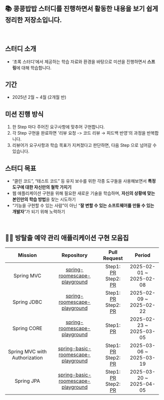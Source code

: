 ## 📚 콩콩밥밥 스터디를 진행하면서 활동한 내용을 보기 쉽게 정리한 저장소입니다.
<br>

## 스터디 소개
- ‘초록 스터디’에서 제공하는 학습 자료와 환경을 바탕으로 미션을 진행하면서 **스프링**에 대해 학습합니다.

## 기간
- 2025년 2월 ~ 4월 (2개월 반)

## 미션 진행 방식
1. 한 Step 마다 주어진 요구사항에 맞추어 구현합니다.
2. 각 Step 구현을 완료하면 '리뷰 요청 -> 코드 리뷰 → 피드백 반영'의 과정을 반복합니다.
3. 리뷰어가 요구사항과 학습 목표가 지켜졌다고 판단하면, 다음 Step 으로 넘어갈 수 있습니다.

## 스터디 목표
- “클린 코드”, “테스트 코드” 등 유지 보수를 위한 각종 도구들을 사용해보면서 **특정 도구에 대한 자신만의 철학 가지기**
- 웹 애플리케이션 구현을 위해 필요한 새로운 기술을 학습하며, **자신의 상황에 맞는 본인만의 학습 방법**을 찾는 시도하기
- “기능을 구현할 수 있는 사람”이 아닌 “**잘 변할 수 있는 소프트웨어를 만들 수 있는 개발자**”가 되기 위해 노력하기

<br>

## 👨‍🏫 방탈출 예약 관리 애플리케이션 구현 모음집
|Mission|Repository|Pull Request|Period|
|:-----:|:--------:|:----------:|:----:|
|Spring MVC|[spring-roomescape-playground](https://github.com/Jiihyun/spring-roomescape-playground/tree/step2)|Step1: [PR](https://github.com/next-step/spring-roomescape-playground/pull/401)<br/>Step2: [PR](https://github.com/next-step/spring-roomescape-playground/pull/406)|2025-02-01 ~ 2025-02-08|
|Spring JDBC|[spring-roomescape-playground](https://github.com/Jiihyun/spring-roomescape-playground/tree/step4)|Step1: [PR](https://github.com/next-step/spring-roomescape-playground/pull/414)<br/>Step2: [PR](https://github.com/next-step/spring-roomescape-playground/pull/417)|2025-02-09 ~ 2025-02-22|
|Spring CORE|[spring-roomescape-playground](https://github.com/Jiihyun/spring-roomescape-playground/tree/step5)|Step1: [PR](https://github.com/next-step/spring-roomescape-playground/pull/429)|2025-02-23 ~ 2025-03-05|
|Spring MVC with Authorization|[spring-basic-roomescape-playground](https://github.com/Jiihyun/spring-basic-roomescape-playground/tree/step2)|Step1: [PR](https://github.com/next-step/spring-basic-roomescape-playground/pull/131)<br/>Step2: [PR](https://github.com/next-step/spring-basic-roomescape-playground/pull/137)|2025-03-06 ~ 2025-03-19|
|Spring JPA|[spring-basic-roomescape-playground](https://github.com/Jiihyun/spring-basic-roomescape-playground/tree/step4)|Step1: [PR](https://github.com/next-step/spring-basic-roomescape-playground/pull/140)<br/>Step2: [PR](https://github.com/next-step/spring-basic-roomescape-playground/pull/145)|2025-03-20 ~ 2025-04-05|

